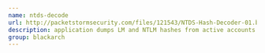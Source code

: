 ```yaml
---
name: ntds-decode
url: http://packetstormsecurity.com/files/121543/NTDS-Hash-Decoder-01.b.html
description: application dumps LM and NTLM hashes from active accounts stored in an Active Directory database. URL : http://packetstormsecurity.com/files/121543/NTDS-Hash-Decoder-01.b.html Groups : blackarch blackarch-windows blackarch-cracker
group: blackarch
---
```

